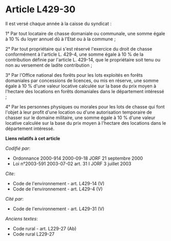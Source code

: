 # Article L429-30

Il est versé chaque année à la caisse du syndicat :

1° Par tout locataire de chasse domaniale ou communale, une somme égale à 10 % du loyer annuel dû à l'Etat ou à la commune ;

2° Par tout propriétaire qui s'est réservé l'exercice du droit de chasse conformément à l'article L. 429-4, une somme égale à
10 % de la contribution définie par l'article L. 429-14, que le propriétaire soit tenu ou non au versement de ladite
contribution ;

3° Par l'Office national des forêts pour les lots exploités en forêts domaniales par concessions de licences, ou mis en
réserve, une somme égale à 10 % d'une valeur locative calculée sur la base du prix moyen à l'hectare des locations en forêts
domaniales dans le département intéressé ;

4° Par les personnes physiques ou morales pour les lots de chasse qui font l'objet à leur profit d'une location ou d'une
autorisation temporaire de chasser sur le domaine militaire, une somme égale à 10 % d'une valeur locative calculée sur la
base du prix moyen à l'hectare des locations dans le département intéressé.

**Liens relatifs à cet article**

_Codifié par_:

  - Ordonnance 2000-914 2000-09-18 JORF 21 septembre 2000
  - Loi n°2003-591 2003-07-02 art. 31 I JORF 3 juillet 2003

_Cite_:

  - Code de l'environnement - art. L429-14 (V)
  - Code de l'environnement - art. L429-4 (V)

_Cité par_:

  - Code de l'environnement - art. L429-31 (V)

_Anciens textes_:

  - Code rural - art. L229-27 (Ab)
  - Code rural L229-27
